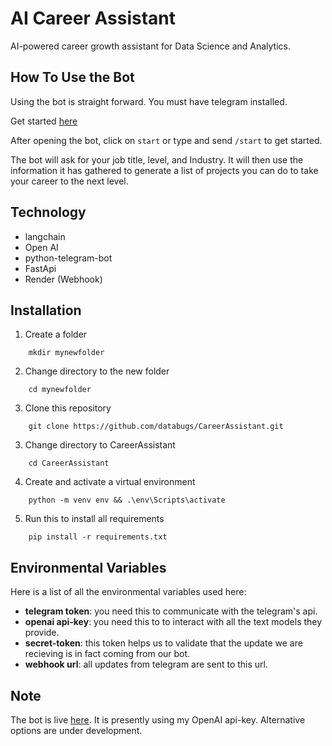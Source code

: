 
# AI Career Assistant

AI-powered career growth assistant for Data Science and Analytics.




## How To Use the Bot
Using the bot is straight forward. You must have telegram installed.

Get started [here](https://dataalchemist.onrender.com/)

After opening the bot, click on `start` or type and send `/start` to get started.

The bot will ask for your job title, level, and Industry. It will then use the information it has gathered to generate a list of projects you can do to take your career to the next level.

## Technology
- langchain
- Open AI
- python-telegram-bot
- FastApi
- Render (Webhook)
## Installation

1. Create a folder
```
    mkdir mynewfolder
```
2. Change directory to the new folder
```
    cd mynewfolder
```
3. Clone this repository
```
    git clone https://github.com/databugs/CareerAssistant.git

```
3. Change directory to CareerAssistant
```
    cd CareerAssistant
```
4. Create and activate a virtual environment
```
    python -m venv env && .\env\Scripts\activate
```
5. Run this to install all requirements
```
    pip install -r requirements.txt
```
## Environmental Variables
Here is a list of all the environmental variables used here:
- **telegram token**: you need this to communicate with the telegram's api.
- **openai api-key**: you need this to to interact with all the text models they provide.
- **secret-token**: this token helps us to validate that the update we are recieving is in fact coming from our bot.
- **webhook url**: all updates from telegram are sent to this url.

## Note
The bot is live [here](https://dataalchemist.onrender.com/). It is presently using my OpenAI api-key. Alternative options are under development.
